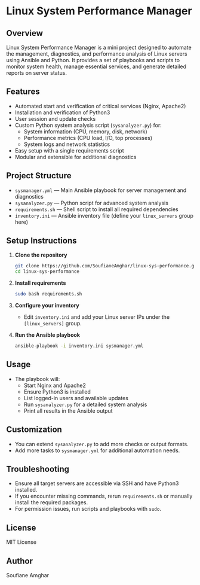 # Linux System Performance Manager

## Overview

Linux System Performance Manager is a mini project designed to automate the management, diagnostics, and performance analysis of Linux servers using Ansible and Python. It provides a set of playbooks and scripts to monitor system health, manage essential services, and generate detailed reports on server status.

## Features

- Automated start and verification of critical services (Nginx, Apache2)
- Installation and verification of Python3
- User session and update checks
- Custom Python system analysis script (`sysanalyzer.py`) for:
  - System information (CPU, memory, disk, network)
  - Performance metrics (CPU load, I/O, top processes)
  - System logs and network statistics
- Easy setup with a single requirements script
- Modular and extensible for additional diagnostics

## Project Structure

- `sysmanager.yml` — Main Ansible playbook for server management and diagnostics
- `sysanalyzer.py` — Python script for advanced system analysis
- `requirements.sh` — Shell script to install all required dependencies
- `inventory.ini` — Ansible inventory file (define your `linux_servers` group here)

## Setup Instructions

1. **Clone the repository**
   ```bash
   git clone https://github.com/SoufianeAmghar/linux-sys-performance.git
   cd linux-sys-performance
   ```

2. **Install requirements**
   ```bash
   sudo bash requirements.sh
   ```

3. **Configure your inventory**
   - Edit `inventory.ini` and add your Linux server IPs under the `[linux_servers]` group.

4. **Run the Ansible playbook**
   ```bash
   ansible-playbook -i inventory.ini sysmanager.yml
   ```

## Usage

- The playbook will:
  - Start Nginx and Apache2
  - Ensure Python3 is installed
  - List logged-in users and available updates
  - Run `sysanalyzer.py` for a detailed system analysis
  - Print all results in the Ansible output

## Customization

- You can extend `sysanalyzer.py` to add more checks or output formats.
- Add more tasks to `sysmanager.yml` for additional automation needs.

## Troubleshooting

- Ensure all target servers are accessible via SSH and have Python3 installed.
- If you encounter missing commands, rerun `requirements.sh` or manually install the required packages.
- For permission issues, run scripts and playbooks with `sudo`.

## License

MIT License

## Author

Soufiane Amghar